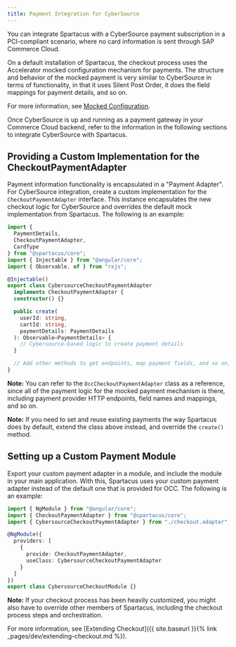 ```yaml
---
title: Payment Integration for CyberSource
---
```


You can integrate Spartacus with a CyberSource payment subscription in a PCI-compliant scenario, where no card information is sent through SAP Commerce Cloud.

On a default installation of Spartacus, the checkout process uses the Accelerator mocked configuration mechanism for payments. The structure and behavior of the mocked payment is very similar to CyberSource in terms of functionality, in that it uses Silent Post Order, it does the field mappings for payment details, and so on.

For more information, see [Mocked Configuration](https://help.sap.com/viewer/4c33bf189ab9409e84e589295c36d96e/1905/en-US/8ae2fd11866910148aebc156c3e1a877.html).

Once CyberSource is up and running as a payment gateway in your Commerce Cloud backend, refer to the information in the following sections to integrate CyberSource with Spartacus.

## Providing a Custom Implementation for the CheckoutPaymentAdapter

Payment information functionality is encapsulated in a "Payment Adapter". For CyberSource integration, create a custom implementation for the `CheckoutPaymentAdapter` interface. This instance encapsulates the new checkout logic for CyberSource and overrides the default mock implementation from Spartacus. The following is an example:

```ts
import {
  PaymentDetails,
  CheckoutPaymentAdapter,
  CardType
} from "@spartacus/core";
import { Injectable } from "@angular/core";
import { Observable, of } from "rxjs";

@Injectable()
export class CybersourceCheckoutPaymentAdapter
  implements CheckoutPaymentAdapter {
  constructor() {}

  public create(
    userId: string,
    cartId: string,
    paymentDetails: PaymentDetails
  ): Observable<PaymentDetails> {
    // Cybersource-based logic to create payment details
  }

  // Add other methods to get endpoints, map payment fields, and so on, as needed.
}
```

**Note:** You can refer to the `OccCheckoutPaymentAdapter` class as a reference, since all of the payment logic for the mocked payment mechanism is there, including payment provider HTTP endpoints, field names and mappings, and so on.

**Note:** If you need to set and reuse existing payments the way Spartacus does by default, extend the class above instead, and override the `create()` method.

## Setting up a Custom Payment Module

Export your custom payment adapter in a module, and include the module in your main application. With this, Spartacus uses your custom payment adapter instead of the default one that is provided for OCC. The following is an example:

```ts
import { NgModule } from "@angular/core";
import { CheckoutPaymentAdapter } from "@spartacus/core";
import { CybersourceCheckoutPaymentAdapter } from "./checkout.adapter";

@NgModule({
  providers: [
    {
      provide: CheckoutPaymentAdapter,
      useClass: CybersourceCheckoutPaymentAdapter
    }
  ]
})
export class CybersourceCheckoutModule {}
```

**Note:** If your checkout process has been heavily customized, you might also have to override other members of Spartacus, including the checkout process steps and orchestration.

For more information, see [Extending Checkout]({{ site.baseurl }}{% link _pages/dev/extending-checkout.md %}).
